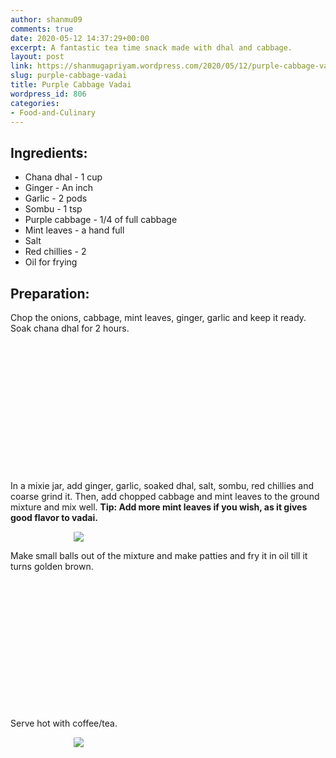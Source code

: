 ```yaml
---
author: shanmu09
comments: true
date: 2020-05-12 14:37:29+00:00
excerpt: A fantastic tea time snack made with dhal and cabbage.
layout: post
link: https://shanmugapriyam.wordpress.com/2020/05/12/purple-cabbage-vadai/
slug: purple-cabbage-vadai
title: Purple Cabbage Vadai
wordpress_id: 806
categories:
- Food-and-Culinary
---
```

<style>
.square {
    float:left;
    width: 49%;
    border-radius:5%;
    padding-bottom : 40%; /* = width for a 1:1 aspect ratio */
    margin:0.5%;
    background-position:center center;
    background-repeat:no-repeat;
    background-size:cover; /* you change this to "contain" if you don't want the images to be cropped */
}
	
#break {
    clear:both;
}

.img_1{background-image:url('https://shanmugapriyam.files.wordpress.com/2020/05/img_20200509_171248.jpg');}
.img_2{background-image:url('https://shanmugapriyam.files.wordpress.com/2020/05/img_20200509_171517.jpg');}
.img_3{background-image:url('https://shanmugapriyam.files.wordpress.com/2020/05/00100lrportrait_00100_burst20200509172644326_cover.jpg');}
.img_4{background-image:url('https://shanmugapriyam.files.wordpress.com/2020/05/00100lrportrait_00100_burst20200509173323146_cover.jpg');}


.resize_fit_center {
    max-width:60%;
    max-height:60%;
    vertical-align: middle;
    display: block;
    margin-left: auto;
    margin-right: auto;
    border-radius:5%;
}

.center {
  margin: auto;
  width: 60%;
}
</style>















## Ingredients:







  * Chana dhal - 1 cup
  * Ginger - An inch
  * Garlic - 2 pods
  * Sombu - 1 tsp
  * Purple cabbage - 1/4 of full cabbage
  * Mint leaves - a hand full
  * Salt
  * Red chillies - 2
  * Oil for frying






## Preparation:







Chop the onions, cabbage, mint leaves, ginger, garlic and keep it ready. Soak chana dhal for 2 hours.






<div class="square img_1">
</div>
<div class="square img_2">
</div>
<div id="break"> </div>
<p/>







In a mixie jar, add ginger, garlic, soaked dhal, salt, sombu, red chillies and coarse grind it. Then, add chopped cabbage and mint leaves to the ground mixture and mix well. **Tip: Add more mint leaves if you wish, as it gives good flavor to vadai.**



<div>
	<img src="https://shanmugapriyam.files.wordpress.com/2020/05/00100lrportrait_00100_burst20200509172057125_cover.jpg?w=1024"  class="resize_fit_center"/>
</div>
<p/>





Make small balls out of the mixture and make patties and fry it in oil till it turns golden brown.






<div class="square img_3">
</div>
<div class="square img_4">
</div>
<div id="break"> </div>
<p/>









Serve hot with coffee/tea.



<div>
	<img src="https://shanmugapriyam.files.wordpress.com/2020/05/00100lrportrait_00100_burst20200509174559209_cover.jpg?w=906"  class="resize_fit_center"/>
</div>
<p/>






